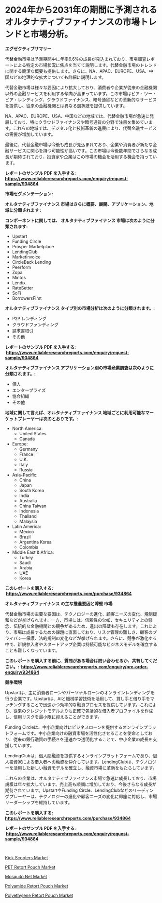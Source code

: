 <p><h1>2024年から2031年の期間に予測されるオルタナティブファイナンスの市場トレンドと市場分析。</h1></p><p><strong>エグゼクティブサマリー</strong></p>
<p><p>代替金融市場は予測期間中に年率6.6%の成長が見込まれており、市場調査レポートによる特定の市場状況に焦点を当てて説明します。代替金融市場のトレンドに関する簡潔な概要も提供します。さらに、NA、APAC、EUROPE、USA、中国などの地理的な拡大についても詳細に説明します。</p><p>代替金融市場は様々な要因により拡大しており、消費者や企業が従来の金融機関以外の金融サービスを利用する傾向が高まっています。この市場はピア・ツー・ピア・レンディング、クラウドファイナンス、暗号通貨などの革新的なサービスを提供し、従来の金融機関とは異なる選択肢を提供しています。</p><p>NA、APAC、EUROPE、USA、中国などの地域では、代替金融市場が急速に発展しており、特にクラウドファイナンスや暗号通貨の分野で注目を集めています。これらの地域では、デジタル化と技術革新の進展により、代替金融サービスの需要が増加しています。</p><p>最後に、代替金融市場は今後も成長が見込まれており、企業や消費者が新たな金融サービスに関心を持つ可能性が高いです。この市場は今後数年間でさらなる成長が期待されており、投資家や企業はこの市場の機会を活用する機会を持っています。</p></p>
<p><strong>レポートのサンプル PDF を入手する: <a href="https://www.reliableresearchreports.com/enquiry/request-sample/934864">https://www.reliableresearchreports.com/enquiry/request-sample/934864</a></strong></p>
<p><strong>市場セグメンテーション:</strong></p>
<p><strong> オルタナティブファイナンス 市場はさらに概要、展開、アプリケーション、地域に分類されます :</strong></p>
<p><strong>コンポーネントに関しては、 オルタナティブファイナンス 市場は次のように分類されます: &nbsp;</strong></p>
<p><ul><li>Upstart</li><li>Funding Circle</li><li>Prosper Marketplace</li><li>LendingClub</li><li>MarketInvoice</li><li>CircleBack Lending</li><li>Peerform</li><li>Zopa</li><li>Mintos</li><li>Lendix</li><li>RateSetter</li><li>SoFi</li><li>BorrowersFirst</li></ul></p>
<p><strong> オルタナティブファイナンス タイプ別の市場分析は次のように分類されます。:</strong></p>
<p><ul><li>P2P レンディング</li><li>クラウドファンディング</li><li>請求書取引</li><li>その他</li></ul></p>
<p><strong>レポートのサンプル PDF を入手する: &nbsp;<a href="https://www.reliableresearchreports.com/enquiry/request-sample/934864">https://www.reliableresearchreports.com/enquiry/request-sample/934864</a></strong></p>
<p><strong> オルタナティブファイナンス アプリケーション別の市場産業調査は次のように分類されます。:</strong></p>
<p><ul><li>個人</li><li>エンタープライズ</li><li>協会組織</li><li>その他</li></ul></p>
<p><strong>地域に関して言えば、オルタナティブファイナンス 地域ごとに利用可能なマーケットプレーヤーは次のとおりです。:</strong></p>
<p><ul>
    <li>
        North America:
        <ul>
            <li>United States</li>
            <li>Canada</li>
        </ul>
    </li>
    <li>
        Europe:
        <ul>
            <li>Germany</li>
            <li>France</li>
            <li>U.K.</li>
            <li>Italy</li>
            <li>Russia</li>
        </ul>
    </li>
    <li>
        Asia-Pacific:
        <ul>
            <li>China</li>
            <li>Japan</li>
            <li>South Korea</li>
            <li>India</li>
            <li>Australia</li>
            <li>China Taiwan</li>
            <li>Indonesia</li>
            <li>Thailand</li>
            <li>Malaysia</li>
        </ul>
    </li>
    <li>
        Latin America:
        <ul>
            <li>Mexico</li>
            <li>Brazil</li>
            <li>Argentina Korea</li>
            <li>Colombia</li>
        </ul>
    </li>
    <li>
        Middle East & Africa:
        <ul>
            <li>Turkey</li>
            <li>Saudi</li>
            <li>Arabia</li>
            <li>UAE</li>
            <li>Korea</li>
        </ul>
    </li>
    </ul></p>
<p><strong>このレポートを購入する: &nbsp;<a href="https://www.reliableresearchreports.com/purchase/934864">https://www.reliableresearchreports.com/purchase/934864</a></strong></p>
<p><strong>オルタナティブファイナンス の主な推進要因と障壁 市場</strong></p>
<p><p>代替金融市場の主要な要因は、テクノロジーの進化、顧客ニーズの変化、規制緩和などが挙げられます。一方、市場には、信頼性の欠如、セキュリティ上の懸念、伝統的な金融機関との競争があるため、進出の障壁も存在します。これにより、市場は成長するための課題に直面しており、リスク管理の難しさ、顧客のプライバシー保護、法的規制の変化などが挙げられます。さらに、競争が激化する中で、新規参入者やスタートアップ企業は持続可能なビジネスモデルを確立することも難しくなっています。</p></p>
<p><strong>このレポートを購入する前に、質問がある場合は問い合わせるか、共有してください。:&nbsp; <a href="https://www.reliableresearchreports.com/enquiry/pre-order-enquiry/934864">https://www.reliableresearchreports.com/enquiry/pre-order-enquiry/934864</a></strong></p>
<p><strong>競争環境</strong></p>
<p><p>Upstartは、主に消費者ローンやパーソナルローンのオンラインレンディングを行う企業です。Upstartは、AIと機械学習技術を活用して、貸し手と借り手をマッチングすることで迅速かつ効率的な融資プロセスを提供しています。これにより、従来のクレジットモデルよりも正確で包括的な借入者プロファイルを作成し、信用リスクを最小限に抑えることができます。</p><p>Funding Circleは、中小企業向けにビジネスローンを提供するオンラインプラットフォームです。中小企業向けの融資市場を活性化させることを使命としており、従来の銀行融資の手続きを迅速かつ透明化することで、中小企業の成長を支援しています。</p><p>LendingClubは、個人間融資を提供するオンラインプラットフォームであり、個人投資家による借入者への融資を仲介しています。LendingClubは、テクノロジーを活用した新しい融資モデルを確立し、融資市場に革新をもたらしています。</p><p>これらの企業は、オルタナティブファイナンス市場で急速に成長しており、市場規模は年々拡大しています。売上高も順調に増加しており、今後さらなる成長が期待されています。UpstartやFunding Circle、LendingClubなどのリーディングプレーヤーは、テクノロジーの進化や顧客ニーズの変化に即座に対応し、市場リーダーシップを維持しています。</p></p>
<p><strong>このレポートを購入する: &nbsp; <a href="https://www.reliableresearchreports.com/purchase/934864">https://www.reliableresearchreports.com/purchase/934864</a></strong></p>
<p><strong>レポートのサンプル PDF を入手する: &nbsp;<a href="https://www.reliableresearchreports.com/enquiry/request-sample/934864">https://www.reliableresearchreports.com/enquiry/request-sample/934864</a></strong><strong></strong></p>
<p>&nbsp;</p>
<p><p><a href="https://view.publitas.com/reportprime-1/kick-scooters-market-offers-provide-insightful-data-for-the-time-period-from-2024-to-2031-and-also-provide-analysis-based-on-application-type-and-region/">Kick Scooters Market</a></p><p><a href="https://eight-handstand-8fb.notion.site/PET-Retort-Pouch-Market-Offers-Provide-Insightful-Data-for-the-Time-Period-from-2024-to-2031-and-als-7148a01201d74d13b5c86b4c7a2229a7">PET Retort Pouch Market</a></p><p><a href="https://view.publitas.com/reportprime-1/mosquito-net-market-research-report-forecasted-for-period-from-2024-2031-by-market-type-market-application-and-region/">Mosquito Net Market</a></p><p><a href="https://simplistic-meeting-7ee.notion.site/Polyamide-Retort-Pouch-Market-Size-Furnishes-Valuable-Information-Encompassing-Market-Share-Market--f4c6a113888b41a797ab035535074cad">Polyamide Retort Pouch Market</a></p><p><a href="https://skillful-vermicelli-b89.notion.site/Decoding-the-Polyethylene-Retort-Pouch-Market-A-Deep-Dive-into-the-Latest-Market-Trends-Market-Seg-bef2d3fb8b6248acbc83e8dcd0adbe56">Polyethylene Retort Pouch Market</a></p></p>